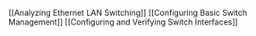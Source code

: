 [[Analyzing Ethernet LAN Switching]]
[[Configuring Basic Switch Management]]
[[Configuring and Verifying Switch Interfaces]]
